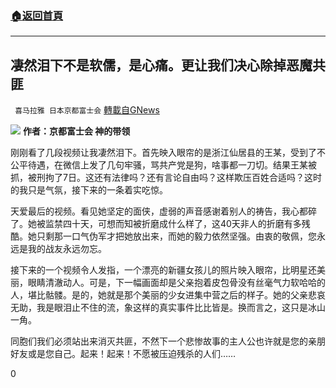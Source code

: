 ###  [:house:返回首頁](https://github.com/ourhimalayas/txt)
---

## 凄然泪下不是软儒，是心痛。更让我们决心除掉恶魔共匪
` 喜马拉雅 日本京都富士会` [轉載自GNews](https://gnews.org/zh-hans/604991/)

![]()![](https://gnews-media-offload.s3.amazonaws.com/wp-content/uploads/2020/11/30102335/%E5%87%84%E7%84%B6%E6%B3%AA%E4%B8%8B%E4%B8%8D%E6%98%AF%E8%BD%AF%E5%84%92%EF%BC%8C%E6%98%AF%E5%BF%83%E7%97%9B%E3%80%82%E6%9B%B4%E8%AE%A9%E6%88%91%E4%BB%AC%E5%86%B3%E5%BF%83%E9%99%A4%E6%8E%89%E6%81%B6%E9%AD%94%E5%85%B1%E5%8C%AA.png)
**作者：京都富士会  神的带领**

刚刚看了几段视频让我凄然泪下。首先映入眼帘的是浙江仙居县的王某，受到了不公平待遇，在微信上发了几句牢骚，骂共产党是狗，啥事都一刀切。结果王某被抓，被刑拘了7日。这还有法律吗？还有言论自由吗？这样欺压百姓合适吗？这时的我只是气氛，接下来的一条着实吃惊。

天爱最后的视频。看见她坚定的面侠，虚弱的声音感谢着别人的祷告，我心都碎了。她被监禁四十天，可想而知被折磨成什么样了，这40天非人的折磨有多残酷。她只剩那一口气伪军才把她放出来，而她的毅力依然坚强。由衷的敬佩，您永远是我的战友永远勿忘。

接下来的一个视频令人发指，一个漂亮的新疆女孩儿的照片映入眼帘，比明星还美丽，眼睛清澈动人。可是，下一幅画面却是父亲抱着皮包骨没有丝毫气力软哈哈的人，堪比骷髅。是的，她就是那个美丽的少女进集中营之后的样子。她的父亲悲哀无助，我是眼泪止不住的流，象这样的真实事件比比皆是。换而言之，这只是冰山一角。

同胞们我们必须站出来消灭共匪，不然下一个悲惨故事的主人公也许就是您的亲朋好友或是您自己。起来！起来！不愿被压迫残杀的人们……

0
